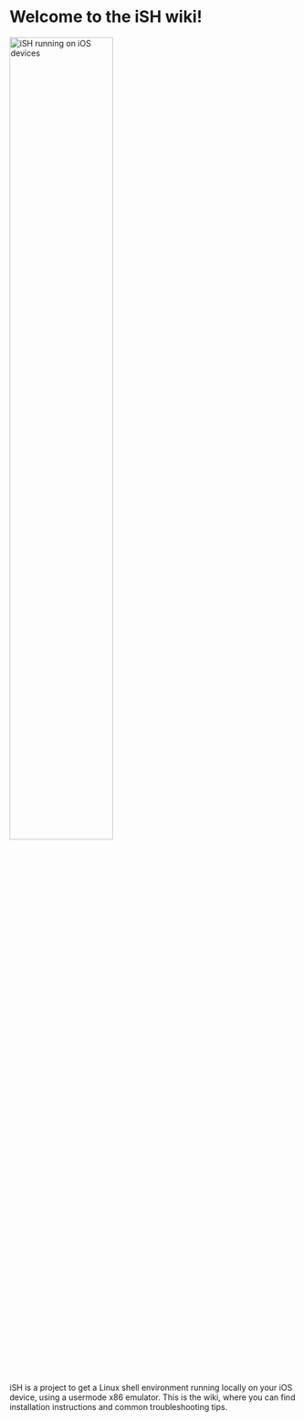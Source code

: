 # Welcome to the iSH wiki!

<img src="https://user-images.githubusercontent.com/27065646/48484608-dc6f3400-e816-11e8-92bb-04f56919866b.png" alt="iSH running on iOS devices" width="60%" height="auto" />

iSH is a project to get a Linux shell environment running locally on your iOS device, using a usermode x86 emulator. This is the wiki, where you can find installation instructions and common troubleshooting tips.